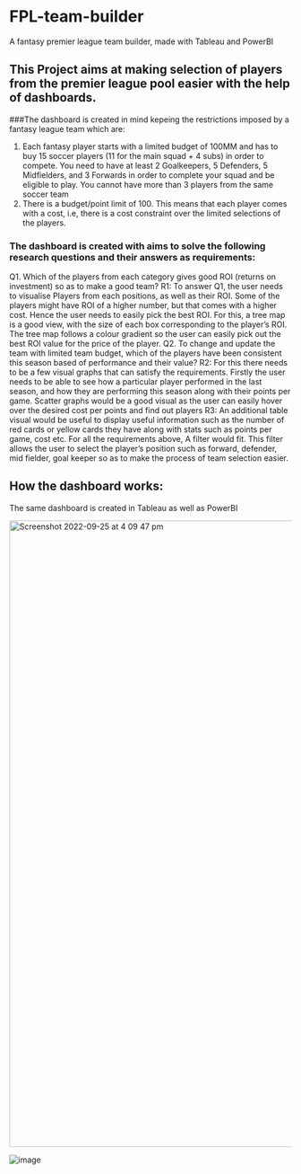 # FPL-team-builder
A fantasy premier league team builder, made with Tableau and PowerBI

## This Project aims at making selection of players from the premier league pool easier with the help of dashboards.

###The dashboard is created in mind kepeing the restrictions imposed by a fantasy league team which are:

1. Each fantasy player starts with a limited budget of 100MM and has to buy 15 soccer players (11 for the main squad + 4 subs) in order to compete. You need to have at least 2 Goalkeepers, 5 Defenders, 5 Midfielders, and 3 Forwards in order to complete your squad and be eligible to play. You cannot have more than 3 players from the same soccer team
2. There is a budget/point limit of 100. This means that each player comes with a cost, i.e, there is a cost constraint over the limited selections of the players.

### The dashboard is created with aims to solve the following research questions and their answers as requirements:

Q1. Which of the players from each category gives good ROI (returns on investment) so as to make a good team?
R1: To answer Q1, the user needs to visualise Players from each positions, as well as their ROI. Some of the players might have ROI of a higher number, but that comes with a higher cost. Hence the user needs to easily pick the best ROI. For this, a tree map is a good view, with the size of each box corresponding to the player’s ROI. The tree map follows a colour gradient so the user can easily pick out the best ROI value for the price of the player.
Q2. To change and update the team with limited team budget, which of the players have been consistent this season based of performance and their value?
R2: For this there needs to be a few visual graphs that can satisfy the requirements. Firstly the user needs to be able to see how a particular player performed in the last season, and how they are performing this season along with their points per game. Scatter graphs would be a good visual as the user can easily hover over the desired cost per points and find out players
R3: An additional table visual would be useful to display useful information such as the number of red cards or yellow cards they have along with stats such as points per game, cost etc.
For all the requirements above, A filter would fit. This filter allows the user to select the player’s position such as forward, defender, mid fielder, goal keeper so as to make the process of team selection easier.


## How the dashboard works:

The same dashboard is created in Tableau as well as PowerBI

<img width="1116" alt="Screenshot 2022-09-25 at 4 09 47 pm" src="https://user-images.githubusercontent.com/63056373/192151298-f9b3a3d9-0169-4768-8c23-fc3caf9b521f.png">

![image](https://user-images.githubusercontent.com/63056373/192151339-c55bbb94-5da1-444b-a4e8-1c2ff414c14f.png)

